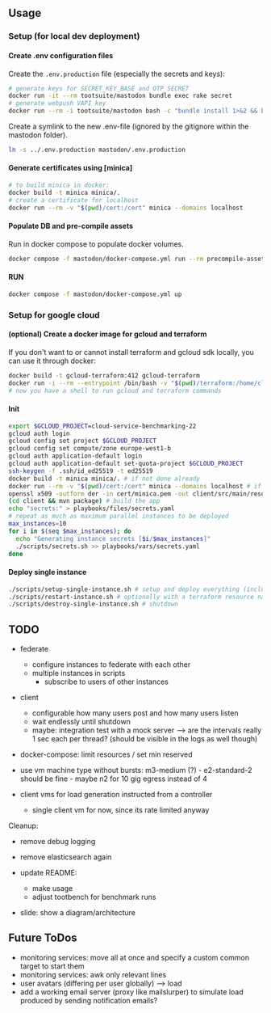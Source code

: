 ## Usage

### Setup (for local dev deployment)

#### Create .env configuration files

Create the `.env.production` file (especially the secrets and keys):

```sh
# generate keys for SECRET_KEY_BASE and OTP_SECRET
docker run -it --rm tootsuite/mastodon bundle exec rake secret
# generate webpush VAPI key
docker run --rm -i tootsuite/mastodon bash -c "bundle install 1>&2 && bundle exec rake mastodon:webpush:generate_vapid_key"
```

Create a symlink to the new .env-file (ignored by the gitignore within the mastodon folder).

```sh
ln -s ../.env.production mastodon/.env.production
```

#### Generate certificates using [minica]

```sh
# to build minica in docker:
docker build -t minica minica/.
# create a certificate for localhost
docker run --rm -v "$(pwd)/cert:/cert" minica --domains localhost
```

#### Populate DB and pre-compile assets

Run in docker compose to populate docker volumes.

```sh
docker compose -f mastodon/docker-compose.yml run --rm precompile-assets db-migrate
```

#### RUN

```sh
docker compose -f mastodon/docker-compose.yml up
```

### Setup for google cloud

#### (optional) Create a docker image for gcloud and terraform

If you don't want to or cannot install terraform and gcloud sdk locally, you can use it through docker:

```sh
docker build -t gcloud-terraform:412 gcloud-terraform
docker run -i --rm --entrypoint /bin/bash -v "$(pwd)/terraform:/home/cloudsdk/terraform" -v gcloud-config-personal:/home/cloudsdk/.config -v gcloud-config-root:/root/.config --name gcloud-terraform -w /home/cloudsdk/plans gcloud-terraform:412
# now you have a shell to run gcloud and terraform commands
```

#### Init

```sh
export $GCLOUD_PROJECT=cloud-service-benchmarking-22
gcloud auth login
gcloud config set project $GCLOUD_PROJECT
gcloud config set compute/zone europe-west1-b
gcloud auth application-default login
gcloud auth application-default set-quota-project $GCLOUD_PROJECT
ssh-keygen -f .ssh/id_ed25519 -t ed25519
docker build -t minica minica/. # if not done already
docker run --rm -v "$(pwd)/cert:/cert" minica --domains localhost # if not done already to generate the root cert
openssl x509 -outform der -in cert/minica.pem -out client/src/main/resources/minica.der
(cd client && mvn package) # build the app
echo "secrets:" > playbooks/files/secrets.yaml
# repeat as much as maximum parallel instances to be deployed
max_instances=10
for i in $(seq $max_instances); do
  echo "Generating instance secrets [$i/$max_instances]"
  ./scripts/secrets.sh >> playbooks/vars/secrets.yaml
done
```



#### Deploy single instance

```sh
./scripts/setup-single-instance.sh # setup and deploy everything (including certs)
./scripts/restart-instance.sh # optionally with a terraform resource name to be restarted (default: "instance client")
./scripts/destroy-single-instance.sh # shutdown
```

## TODO
- federate
  - configure instances to federate with each other
  - multiple instances in scripts
    - subscribe to users of other instances
- client
  - configurable how many users post and how many users listen
  - wait endlessly until shutdown
  - maybe: integration test with a mock server --> are the intervals really 1 sec each per thread? (should be visible in the logs as well though)
- docker-compose: limit resources / set min reserved

- use vm machine type without bursts: m3-medium (?) - e2-standard-2 should be fine - maybe n2 for 10 gig egress instead of 4
- client vms for load generation instructed from a controller
  - single client vm for now, since its rate limited anyway

Cleanup:
- remove debug logging
- remove elasticsearch again
- update README: 
  - make usage
  - adjust tootbench for benchmark runs

- slide: show a diagram/architecture

## Future ToDos

- monitoring services: move all at once and specify a custom common target to start them
- monitoring services: awk only relevant lines
- user avatars (differing per user globally) --> load
- add a working email server (proxy like mailslurper) to simulate load produced by sending notification emails?
